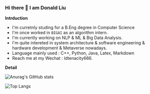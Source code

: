 


### Hi there 👋 I am Donald Liu

**Intrduction**

<!-- - I'm currently working. -->
- I'm curretnly studing for a B.Eng degree in Computer Science
- I'm once worked in `BIGAI` as an algorithm intern.
- I'm currently working on NLP & ML & Big Data Analysis. 
- I'm quite intereted in system architecture & software engineering & hardware development & Metaverse nowadays.
- Language mainly used : C++, Python, Java, Latex, Markdown
- Reach me at my Wechat : ldtenacity666.
<!-- - I'm currently learning MetaUniverise. -->
<!-- - 👯 I’m looking to collaborate on ...
- 🤔 I’m looking for help with ...
- 💬 Ask me about ... -->
<!-- - 😄 Pronouns: ...
- ⚡ Fun fact: ... -->

**Detail**

![Anurag's GitHub stats](https://github-readme-stats.vercel.app/api?username=ldtenacity)

![Top Langs](https://github-readme-stats.vercel.app/api/top-langs/?username=ldtenacity)

<!-- &hide=javascript,html -->

